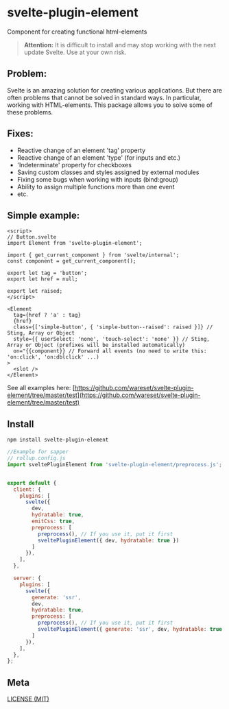 # svelte-plugin-element

Component for creating functional html-elements

> **Attention:**
> It is difficult to install and may stop working with the next update Svelte. Use at your own risk.

## Problem:

Svelte is an amazing solution for creating various applications. But there are often problems that cannot be solved in standard ways. In particular, working with HTML-elements. This package allows you to solve some of these problems.

## Fixes:

- Reactive change of an element 'tag' property
- Reactive change of an element 'type' (for inputs and etc.)
- 'Indeterminate' property for checkboxes
- Saving custom classes and styles assigned by external modules
- Fixing some bugs when working with inputs (bind:group)
- Ability to assign multiple functions more than one event
- etc.

## Simple example:

```svelte
<script>
// Button.svelte
import Element from 'svelte-plugin-element';

import { get_current_component } from 'svelte/internal';
const component = get_current_component();

export let tag = 'button';
export let href = null;

export let raised;
</script>

<Element
  tag={href ? 'a' : tag}
  {href}
  class={['simple-button', { 'simple-button--raised': raised }]} // Sting, Array or Object
  style={{ userSelect: 'none', 'touch-select': 'none' }} // Sting, Array or Object (prefixes will be installed automatically)
  on="{{component}} // Forward all events (no need to write this: 'on:click', 'on:dblclick' ...)
>
  <slot />
</Elenemt>
```

See all examples here: [https://github.com/wareset/svelte-plugin-element/tree/master/test](https://github.com/wareset/svelte-plugin-element/tree/master/test)

## Install

```console
npm install svelte-plugin-element
```

```js
//Example for sapper
// rollup.config.js
import sveltePluginElement from 'svelte-plugin-element/preprocess.js';


export default {
  client: {
    plugins: [
      svelte({
        dev,
        hydratable: true,
        emitCss: true,
        preprocess: [
          preprocess(), // If you use it, put it first
          sveltePluginElement({ dev, hydratable: true })
        ]
      }),
    ],
  },

  server: {
    plugins: [
      svelte({
        generate: 'ssr',
        dev,
        hydratable: true,
        preprocess: [
          preprocess(), // If you use it, put it first
          sveltePluginElement({ generate: 'ssr', dev, hydratable: true })
        ]
      }),
    ],
  },
};
```

## Meta

[LICENSE (MIT)](/LICENSE)
